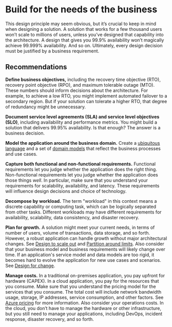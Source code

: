 # Build for the needs of the business

This design principle may seem obvious, but it’s crucial to keep in mind when designing a solution. A solution that works for a few thousand users won’t scale to millions of users, unless you’ve designed that capability into the architecture. A design that gives you 99.9% availability won’t magically achieve 99.999% availability. And so on. Ultimately, every design decision must be justified by a business requirement. 

## Recommendations

**Define business objectives,** including the recovery time objective (RTO), recovery point objective (RPO), and maximum tolerable outage (MTO). These numbers should inform decisions about the architecture. For example, to achieve a low RTO, you might implement automated failover to a secondary region. But if your solution can tolerate a higher RTO, that degree of redundancy might be unnecessary.

**Document service level agreements (SLA) and service level objectives (SLO)**, including availability and performance metrics. You might build a solution that delivers 99.95% availability. Is that enough? The answer is a business decision. 

**Model the application around the business domain.** Create a [ubiquitous language][ubiquitous-language] and a set of [domain models][domain-model] that reflect the business processes and use cases. 

**Capture both functional and non-functional requirements.** Functional requirements let you judge whether the application does the right thing. Non-functional requirements let you judge whether the application does those things *well*. In particular, make sure that you understand your requirements for scalability, availability, and latency. These requirements will influence design decisions and choice of technology.

**Decompose by workload.** The term "workload" in this context means a discrete capability or computing task, which can be logically separated from other tasks. Different workloads may have different requirements for availability, scalability, data consistency, and disaster recovery. 

**Plan for growth.** A solution might meet your current needs, in terms of number of users, volume of transactions, data storage, and so forth. However, a robust application can handle growth without major architectural changes. See [Design to scale out](scale-out.md) and [Partition around limits](partition.md). Also consider that your business model and business requirements will likely change over time. If an application's service model and data models are too rigid, it becomes hard to evolve the application for new use cases and scenarios. See [Design for change](design-for-change.md).

**Manage costs.** In a traditional on-premises application, you pay upfront for hardware (CAPEX). In a cloud application, you pay for the resources that you consume. Make sure that you understand the pricing model for the services that you consume. The total cost will include network bandwidth usage, storage, IP addresses, service consumption, and other factors. See [Azure pricing][pricing] for more information. Also consider your operations costs. In the cloud, you don’t have to manage the hardware or other infrastructure, but you still need to manage your applications, including DevOps, incident response, disaster recovery, and so forth. 

[domain-model]: https://martinfowler.com/eaaCatalog/domainModel.html
[pricing]: https://azure.microsoft.com/pricing/
[ubiquitous-language]: https://martinfowler.com/bliki/UbiquitousLanguage.html